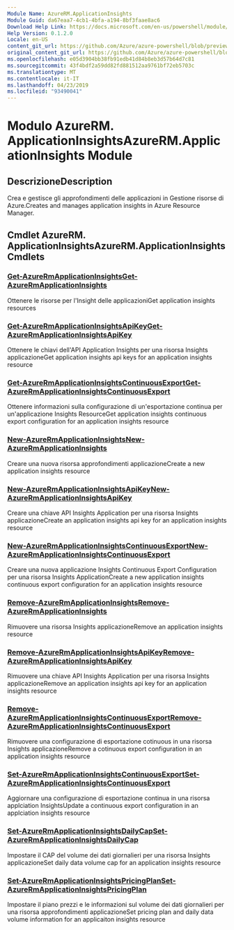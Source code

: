 ```yaml
---
Module Name: AzureRM.ApplicationInsights
Module Guid: da67eaa7-4cb1-4bfa-a194-8bf3faae8ac6
Download Help Link: https://docs.microsoft.com/en-us/powershell/module/azurerm.applicationinsights
Help Version: 0.1.2.0
Locale: en-US
content_git_url: https://github.com/Azure/azure-powershell/blob/preview/src/ResourceManager/ApplicationInsights/Commands.ApplicationInsights/help/AzureRM.ApplicationInsights.md
original_content_git_url: https://github.com/Azure/azure-powershell/blob/preview/src/ResourceManager/ApplicationInsights/Commands.ApplicationInsights/help/AzureRM.ApplicationInsights.md
ms.openlocfilehash: e05d3904bb38fb91edb41d84b8eb3d57b64d7c81
ms.sourcegitcommit: 43f4bdf2a59dd82fd881512aa9761bf72eb5703c
ms.translationtype: MT
ms.contentlocale: it-IT
ms.lasthandoff: 04/23/2019
ms.locfileid: "93490041"
---
```

# <span data-ttu-id="dd34e-101">Modulo AzureRM. ApplicationInsights</span><span class="sxs-lookup"><span data-stu-id="dd34e-101">AzureRM.ApplicationInsights Module</span></span>
## <span data-ttu-id="dd34e-102">Descrizione</span><span class="sxs-lookup"><span data-stu-id="dd34e-102">Description</span></span>
<span data-ttu-id="dd34e-103">Crea e gestisce gli approfondimenti delle applicazioni in Gestione risorse di Azure.</span><span class="sxs-lookup"><span data-stu-id="dd34e-103">Creates and manages application insights in Azure Resource Manager.</span></span>

## <span data-ttu-id="dd34e-104">Cmdlet AzureRM. ApplicationInsights</span><span class="sxs-lookup"><span data-stu-id="dd34e-104">AzureRM.ApplicationInsights Cmdlets</span></span>
### [<span data-ttu-id="dd34e-105">Get-AzureRmApplicationInsights</span><span class="sxs-lookup"><span data-stu-id="dd34e-105">Get-AzureRmApplicationInsights</span></span>](Get-AzureRmApplicationInsights.md)
<span data-ttu-id="dd34e-106">Ottenere le risorse per l'Insight delle applicazioni</span><span class="sxs-lookup"><span data-stu-id="dd34e-106">Get application insights resources</span></span>

### [<span data-ttu-id="dd34e-107">Get-AzureRmApplicationInsightsApiKey</span><span class="sxs-lookup"><span data-stu-id="dd34e-107">Get-AzureRmApplicationInsightsApiKey</span></span>](Get-AzureRmApplicationInsightsApiKey.md)
<span data-ttu-id="dd34e-108">Ottenere le chiavi dell'API Application Insights per una risorsa Insights applicazione</span><span class="sxs-lookup"><span data-stu-id="dd34e-108">Get application insights api keys for an application insights resource</span></span>

### [<span data-ttu-id="dd34e-109">Get-AzureRmApplicationInsightsContinuousExport</span><span class="sxs-lookup"><span data-stu-id="dd34e-109">Get-AzureRmApplicationInsightsContinuousExport</span></span>](Get-AzureRmApplicationInsightsContinuousExport.md)
<span data-ttu-id="dd34e-110">Ottenere informazioni sulla configurazione di un'esportazione continua per un'applicazione Insights Resource</span><span class="sxs-lookup"><span data-stu-id="dd34e-110">Get application insights continuous export configuration for an application insights resource</span></span>

### [<span data-ttu-id="dd34e-111">New-AzureRmApplicationInsights</span><span class="sxs-lookup"><span data-stu-id="dd34e-111">New-AzureRmApplicationInsights</span></span>](New-AzureRmApplicationInsights.md)
<span data-ttu-id="dd34e-112">Creare una nuova risorsa approfondimenti applicazione</span><span class="sxs-lookup"><span data-stu-id="dd34e-112">Create a new application insights resource</span></span>

### [<span data-ttu-id="dd34e-113">New-AzureRmApplicationInsightsApiKey</span><span class="sxs-lookup"><span data-stu-id="dd34e-113">New-AzureRmApplicationInsightsApiKey</span></span>](New-AzureRmApplicationInsightsApiKey.md)
<span data-ttu-id="dd34e-114">Creare una chiave API Insights Application per una risorsa Insights applicazione</span><span class="sxs-lookup"><span data-stu-id="dd34e-114">Create an application insights api key for an application insights resource</span></span>

### [<span data-ttu-id="dd34e-115">New-AzureRmApplicationInsightsContinuousExport</span><span class="sxs-lookup"><span data-stu-id="dd34e-115">New-AzureRmApplicationInsightsContinuousExport</span></span>](New-AzureRmApplicationInsightsContinuousExport.md)
<span data-ttu-id="dd34e-116">Creare una nuova applicazione Insights Continuous Export Configuration per una risorsa Insights Application</span><span class="sxs-lookup"><span data-stu-id="dd34e-116">Create a new application insights continuous export configuration for an application insights resource</span></span>

### [<span data-ttu-id="dd34e-117">Remove-AzureRmApplicationInsights</span><span class="sxs-lookup"><span data-stu-id="dd34e-117">Remove-AzureRmApplicationInsights</span></span>](Remove-AzureRmApplicationInsights.md)
<span data-ttu-id="dd34e-118">Rimuovere una risorsa Insights applicazione</span><span class="sxs-lookup"><span data-stu-id="dd34e-118">Remove an application insights resource</span></span>

### [<span data-ttu-id="dd34e-119">Remove-AzureRmApplicationInsightsApiKey</span><span class="sxs-lookup"><span data-stu-id="dd34e-119">Remove-AzureRmApplicationInsightsApiKey</span></span>](Remove-AzureRmApplicationInsightsApiKey.md)
<span data-ttu-id="dd34e-120">Rimuovere una chiave API Insights Application per una risorsa Insights applicazione</span><span class="sxs-lookup"><span data-stu-id="dd34e-120">Remove an application insights api key for an application insights resource</span></span>

### [<span data-ttu-id="dd34e-121">Remove-AzureRmApplicationInsightsContinuousExport</span><span class="sxs-lookup"><span data-stu-id="dd34e-121">Remove-AzureRmApplicationInsightsContinuousExport</span></span>](Remove-AzureRmApplicationInsightsContinuousExport.md)
<span data-ttu-id="dd34e-122">Rimuovere una configurazione di esportazione cotinuous in una risorsa Insights applicazione</span><span class="sxs-lookup"><span data-stu-id="dd34e-122">Remove a cotinuous export configuration in an application insights resource</span></span>

### [<span data-ttu-id="dd34e-123">Set-AzureRmApplicationInsightsContinuousExport</span><span class="sxs-lookup"><span data-stu-id="dd34e-123">Set-AzureRmApplicationInsightsContinuousExport</span></span>](Set-AzureRmApplicationInsightsContinuousExport.md)
<span data-ttu-id="dd34e-124">Aggiornare una configurazione di esportazione continua in una risorsa applciation Insights</span><span class="sxs-lookup"><span data-stu-id="dd34e-124">Update a continuous export configuration in an applciation insights resource</span></span>

### [<span data-ttu-id="dd34e-125">Set-AzureRmApplicationInsightsDailyCap</span><span class="sxs-lookup"><span data-stu-id="dd34e-125">Set-AzureRmApplicationInsightsDailyCap</span></span>](Set-AzureRmApplicationInsightsDailyCap.md)
<span data-ttu-id="dd34e-126">Impostare il CAP del volume dei dati giornalieri per una risorsa Insights applicazione</span><span class="sxs-lookup"><span data-stu-id="dd34e-126">Set daily data volume cap for an application insights resource</span></span>

### [<span data-ttu-id="dd34e-127">Set-AzureRmApplicationInsightsPricingPlan</span><span class="sxs-lookup"><span data-stu-id="dd34e-127">Set-AzureRmApplicationInsightsPricingPlan</span></span>](Set-AzureRmApplicationInsightsPricingPlan.md)
<span data-ttu-id="dd34e-128">Impostare il piano prezzi e le informazioni sul volume dei dati giornalieri per una risorsa approfondimenti applicazione</span><span class="sxs-lookup"><span data-stu-id="dd34e-128">Set pricing plan and daily data volume information for an applicaiton insights resource</span></span>

